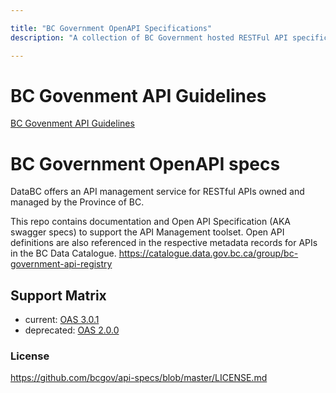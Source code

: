```yaml
---

title: "BC Government OpenAPI Specifications"
description: "A collection of BC Government hosted RESTFul API specifications."

---
```


# BC Govenment API Guidelines
[BC Govenment API Guidelines](https://github.com/bcgov/api-guidelines/blob/master/government-of-british-columbia-api-guidelines.md)

# BC Government OpenAPI specs

DataBC offers an API management service for RESTful APIs owned and managed by the Province of BC. 

This repo contains documentation and Open API Specification (AKA swagger specs) to support the API Management toolset. Open API definitions are also referenced in the respective metadata records for APIs in the BC Data Catalogue. https://catalogue.data.gov.bc.ca/group/bc-government-api-registry

## Support Matrix
* current: [OAS 3.0.1](https://github.com/OAI/OpenAPI-Specification/blob/master/versions/3.0.1.md)
* deprecated: [OAS 2.0.0](https://github.com/OAI/OpenAPI-Specification/blob/master/versions/2.0.md)

### License

https://github.com/bcgov/api-specs/blob/master/LICENSE.md
